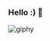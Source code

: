 ### Hello :) 👋

![giphy](https://user-images.githubusercontent.com/104737360/169427753-b16db4af-6470-44c6-9317-0b10b284381d.gif)
